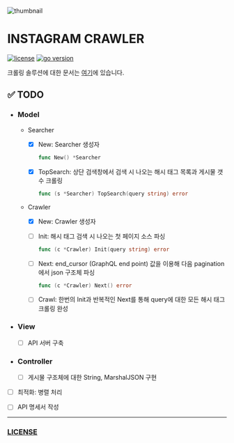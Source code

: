 ![thumbnail](https://lh5.googleusercontent.com/proxy/r5D7LX7gbvXfuJU1SFAfCM1SerPt0KcBvR_R0qpXO_fsa39nwCKhyGE0UQbFP99XpSMRuPWrckLRnkoU747FW6EHY1_Gqf1xzhXYhJnIqIHizuhbBX3fh0sgdxbpIwJrDtC9g-uELzM-xYNfiw=s0-d)



# INSTAGRAM CRAWLER

[![license](https://img.shields.io/badge/license-MIT-green)](https://github.com/joshua-dev/instacrawler/blob/master/LICENSE)
[![go version](https://img.shields.io/badge/go-1.14-00ADD8)](https://go.dev)



크롤링 솔루션에 대한 문서는 [여기](https://github.com/joshua-dev/instacrawler/blob/master/src/crawler/README.md)에 있습니다.



## :white_check_mark: TODO

* ### Model

  * Searcher

    - [x] New: Searcher 생성자
      ```go
      func New() *Searcher
      ```
  
    - [x] TopSearch: 상단 검색창에서 검색 시 나오는 해시 태그 목록과 게시물 갯수 크롤링
      ```go
      func (s *Searcher) TopSearch(query string) error
      ```

  * Crawler

    - [x] New: Crawler 생성자

    - [ ] Init: 해시 태그 검색 시 나오는 첫 페이지 소스 파싱
      ```go
      func (c *Crawler) Init(query string) error
      ```

    - [ ] Next: end_cursor (GraphQL end point) 값을 이용해 다음 pagination에서 json 구조체 파싱
      ```go
      func (c *Crawler) Next() error
      ```
    
    - [ ] Crawl: 한번의 Init과 반복적인 Next를 통해 query에 대한 모든 해시 태그 크롤링 완성

* ### View
  
  - [ ] API 서버 구축

* ### Controller
  
  - [ ] 게시물 구조체에 대한 String, MarshalJSON 구현


- [ ] 최적화: 병렬 처리

- [ ] API 명세서 작성

---

### [LICENSE](https://github.com/joshua-dev/instacrawler/blob/master/LICENSE)
